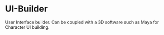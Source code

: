 # UI-Builder
User Interface builder. Can be coupled with a 3D software such as Maya for Character UI building.

